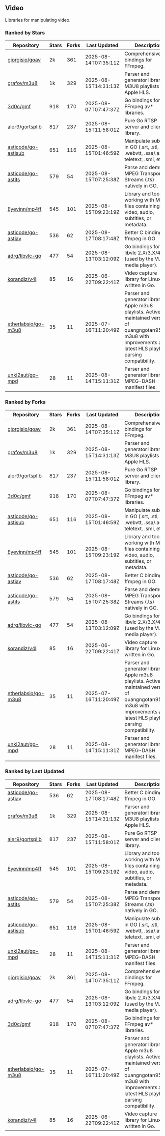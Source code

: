 ## Video

Libraries for manipulating video.

### Ranked by Stars

| Repository | Stars | Forks | Last Updated | Description | 
|------------|-------|-------|--------------|-------------|
| [giorgisio/goav](https://github.com/giorgisio/goav) | 2k | 361 | 2025-08-14T07:35:11Z |  Comprehensive Go bindings for FFmpeg. |
| [grafov/m3u8](https://github.com/grafov/m3u8) | 1k | 329 | 2025-08-15T14:31:13Z |  Parser and generator library of M3U8 playlists for Apple HLS. |
| [3d0c/gmf](https://github.com/3d0c/gmf) | 918 | 170 | 2025-08-07T07:47:37Z |  Go bindings for FFmpeg av\* libraries. |
| [aler9/gortsplib](https://github.com/aler9/gortsplib) | 817 | 237 | 2025-08-15T11:58:01Z |  Pure Go RTSP server and client library. |
| [asticode/go-astisub](https://github.com/asticode/go-astisub) | 651 | 116 | 2025-08-15T01:46:59Z |  Manipulate subtitles in GO (.srt, .stl, .ttml, .webvtt, .ssa/.ass, teletext, .smi, etc.). |
| [asticode/go-astits](https://github.com/asticode/go-astits) | 579 | 54 | 2025-08-15T07:25:38Z |  Parse and demux MPEG Transport Streams (.ts) natively in GO. |
| [Eyevinn/mp4ff](https://github.com/Eyevinn/mp4ff) | 545 | 101 | 2025-08-15T09:23:19Z |  Library and tools for working with MP4 files containing video, audio, subtitles, or metadata. |
| [asticode/go-astiav](https://github.com/asticode/go-astiav) | 536 | 62 | 2025-08-17T08:17:48Z |  Better C bindings for ffmpeg in GO. |
| [adrg/libvlc-go](https://github.com/adrg/libvlc-go) | 477 | 54 | 2025-08-13T03:12:09Z |  Go bindings for libvlc 2.X/3.X/4.X (used by the VLC media player). |
| [korandiz/v4l](https://github.com/korandiz/v4l) | 85 | 16 | 2025-06-22T09:22:41Z |  Video capture library for Linux, written in Go. |
| [etherlabsio/go-m3u8](https://github.com/etherlabsio/go-m3u8) | 35 | 11 | 2025-07-16T11:20:49Z |  Parser and generator library for Apple m3u8 playlists. Actively maintained version of quangngotan95/go-m3u8 with improvements and latest HLS playlist parsing compatibility. |
| [unki2aut/go-mpd](https://github.com/unki2aut/go-mpd) | 28 | 11 | 2025-08-14T15:11:31Z |  Parser and generator library for MPEG-DASH manifest files. |

### Ranked by Forks

| Repository | Stars | Forks | Last Updated | Description | 
|------------|-------|-------|--------------|-------------|
| [giorgisio/goav](https://github.com/giorgisio/goav) | 2k | 361 | 2025-08-14T07:35:11Z |  Comprehensive Go bindings for FFmpeg. |
| [grafov/m3u8](https://github.com/grafov/m3u8) | 1k | 329 | 2025-08-15T14:31:13Z |  Parser and generator library of M3U8 playlists for Apple HLS. |
| [aler9/gortsplib](https://github.com/aler9/gortsplib) | 817 | 237 | 2025-08-15T11:58:01Z |  Pure Go RTSP server and client library. |
| [3d0c/gmf](https://github.com/3d0c/gmf) | 918 | 170 | 2025-08-07T07:47:37Z |  Go bindings for FFmpeg av\* libraries. |
| [asticode/go-astisub](https://github.com/asticode/go-astisub) | 651 | 116 | 2025-08-15T01:46:59Z |  Manipulate subtitles in GO (.srt, .stl, .ttml, .webvtt, .ssa/.ass, teletext, .smi, etc.). |
| [Eyevinn/mp4ff](https://github.com/Eyevinn/mp4ff) | 545 | 101 | 2025-08-15T09:23:19Z |  Library and tools for working with MP4 files containing video, audio, subtitles, or metadata. |
| [asticode/go-astiav](https://github.com/asticode/go-astiav) | 536 | 62 | 2025-08-17T08:17:48Z |  Better C bindings for ffmpeg in GO. |
| [asticode/go-astits](https://github.com/asticode/go-astits) | 579 | 54 | 2025-08-15T07:25:38Z |  Parse and demux MPEG Transport Streams (.ts) natively in GO. |
| [adrg/libvlc-go](https://github.com/adrg/libvlc-go) | 477 | 54 | 2025-08-13T03:12:09Z |  Go bindings for libvlc 2.X/3.X/4.X (used by the VLC media player). |
| [korandiz/v4l](https://github.com/korandiz/v4l) | 85 | 16 | 2025-06-22T09:22:41Z |  Video capture library for Linux, written in Go. |
| [etherlabsio/go-m3u8](https://github.com/etherlabsio/go-m3u8) | 35 | 11 | 2025-07-16T11:20:49Z |  Parser and generator library for Apple m3u8 playlists. Actively maintained version of quangngotan95/go-m3u8 with improvements and latest HLS playlist parsing compatibility. |
| [unki2aut/go-mpd](https://github.com/unki2aut/go-mpd) | 28 | 11 | 2025-08-14T15:11:31Z |  Parser and generator library for MPEG-DASH manifest files. |

### Ranked by Last Updated

| Repository | Stars | Forks | Last Updated | Description | 
|------------|-------|-------|--------------|-------------|
| [asticode/go-astiav](https://github.com/asticode/go-astiav) | 536 | 62 | 2025-08-17T08:17:48Z |  Better C bindings for ffmpeg in GO. |
| [grafov/m3u8](https://github.com/grafov/m3u8) | 1k | 329 | 2025-08-15T14:31:13Z |  Parser and generator library of M3U8 playlists for Apple HLS. |
| [aler9/gortsplib](https://github.com/aler9/gortsplib) | 817 | 237 | 2025-08-15T11:58:01Z |  Pure Go RTSP server and client library. |
| [Eyevinn/mp4ff](https://github.com/Eyevinn/mp4ff) | 545 | 101 | 2025-08-15T09:23:19Z |  Library and tools for working with MP4 files containing video, audio, subtitles, or metadata. |
| [asticode/go-astits](https://github.com/asticode/go-astits) | 579 | 54 | 2025-08-15T07:25:38Z |  Parse and demux MPEG Transport Streams (.ts) natively in GO. |
| [asticode/go-astisub](https://github.com/asticode/go-astisub) | 651 | 116 | 2025-08-15T01:46:59Z |  Manipulate subtitles in GO (.srt, .stl, .ttml, .webvtt, .ssa/.ass, teletext, .smi, etc.). |
| [unki2aut/go-mpd](https://github.com/unki2aut/go-mpd) | 28 | 11 | 2025-08-14T15:11:31Z |  Parser and generator library for MPEG-DASH manifest files. |
| [giorgisio/goav](https://github.com/giorgisio/goav) | 2k | 361 | 2025-08-14T07:35:11Z |  Comprehensive Go bindings for FFmpeg. |
| [adrg/libvlc-go](https://github.com/adrg/libvlc-go) | 477 | 54 | 2025-08-13T03:12:09Z |  Go bindings for libvlc 2.X/3.X/4.X (used by the VLC media player). |
| [3d0c/gmf](https://github.com/3d0c/gmf) | 918 | 170 | 2025-08-07T07:47:37Z |  Go bindings for FFmpeg av\* libraries. |
| [etherlabsio/go-m3u8](https://github.com/etherlabsio/go-m3u8) | 35 | 11 | 2025-07-16T11:20:49Z |  Parser and generator library for Apple m3u8 playlists. Actively maintained version of quangngotan95/go-m3u8 with improvements and latest HLS playlist parsing compatibility. |
| [korandiz/v4l](https://github.com/korandiz/v4l) | 85 | 16 | 2025-06-22T09:22:41Z |  Video capture library for Linux, written in Go. |

